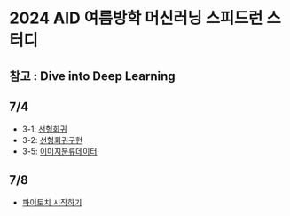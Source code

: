 # 2024 AID 여름방학 머신러닝 스피드런 스터디 <br/>
## 참고 : Dive into Deep Learning

## 7/4
- 3-1: [선형회귀](https://velog.io/@soheean1370/Dive-into-Deep-Learning-%EC%84%A0%ED%98%95%ED%9A%8C%EA%B7%80)
- 3-2: [선형회귀구현](https://velog.io/@soheean1370/Dive-into-Deep-Learning-%EC%84%A0%ED%98%95%ED%9A%8C%EA%B7%80-%EA%B5%AC%ED%98%84)
- 3-5: [이미지분류데이터](https://velog.io/@soheean1370/Dive-into-Deep-Learning-%EC%9D%B4%EB%AF%B8%EC%A7%80-%EB%B6%84%EB%A5%98-%EB%8D%B0%EC%9D%B4%ED%84%B0)

## 7/8
- [파이토치 시작하기](https://velog.io/@soheean1370/%ED%8C%8C%EC%9D%B4%ED%86%A0%EC%B9%98-%EA%B8%B0%EB%B3%B8-%EC%9D%B5%ED%9E%88%EA%B8%B0)